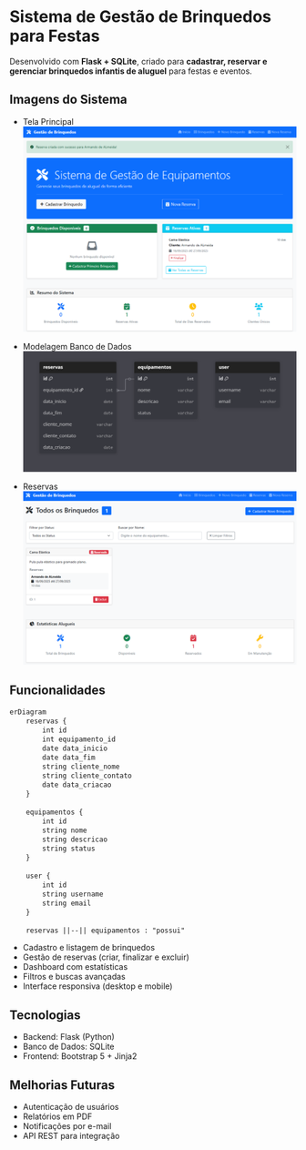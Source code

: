 # Sistema de Gestão de Brinquedos para Festas

Desenvolvido com **Flask + SQLite**, criado para **cadastrar, reservar e gerenciar brinquedos infantis de aluguel** para festas e eventos.

## Imagens do Sistema

* Tela Principal  
  ![Tela Principal](/imgs/home.PNG)

* Modelagem Banco de Dados
  ![Modelagem](/imgs/diagrama_db.PNG)

* Reservas  
  ![Reservas](/imgs/reserva.PNG)
  
## Funcionalidades

```mermaid
erDiagram
    reservas {
        int id
        int equipamento_id
        date data_inicio
        date data_fim
        string cliente_nome
        string cliente_contato
        date data_criacao
    }

    equipamentos {
        int id
        string nome
        string descricao
        string status
    }

    user {
        int id
        string username
        string email
    }

    reservas ||--|| equipamentos : "possui"

```
* Cadastro e listagem de brinquedos
* Gestão de reservas (criar, finalizar e excluir)
* Dashboard com estatísticas
* Filtros e buscas avançadas
* Interface responsiva (desktop e mobile)

## Tecnologias

* Backend: Flask (Python)
* Banco de Dados: SQLite
* Frontend: Bootstrap 5 + Jinja2

## Melhorias Futuras

* Autenticação de usuários
* Relatórios em PDF
* Notificações por e-mail
* API REST para integração

